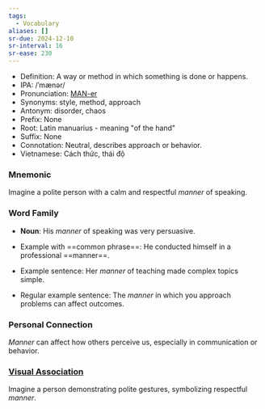 ```yaml
---
tags:
  - Vocabulary
aliases: []
sr-due: 2024-12-10
sr-interval: 16
sr-ease: 230
---
```


- Definition: A way or method in which something is done or happens.
- IPA: /ˈmænər/
- Pronunciation: [MAN-er](https://www.google.com/search?q=how+to+pronounce+manner)
- Synonyms: style, method, approach
- Antonym: disorder, chaos
- Prefix: None
- Root: Latin manuarius - meaning "of the hand"
- Suffix: None
- Connotation: Neutral, describes approach or behavior.
- Vietnamese: Cách thức, thái độ

### Mnemonic

Imagine a polite person with a calm and respectful *manner* of speaking.

### Word Family

- **Noun**: His *manner* of speaking was very persuasive.
  
- Example with ==common phrase==: He conducted himself in a professional ==manner==.
- Example sentence: Her *manner* of teaching made complex topics simple.
- Regular example sentence: The *manner* in which you approach problems can affect outcomes.

### Personal Connection

*Manner* can affect how others perceive us, especially in communication or behavior.

### [Visual Association](https://www.google.com/search?tbm=isch&q=manner)

Imagine a person demonstrating polite gestures, symbolizing respectful *manner*.
